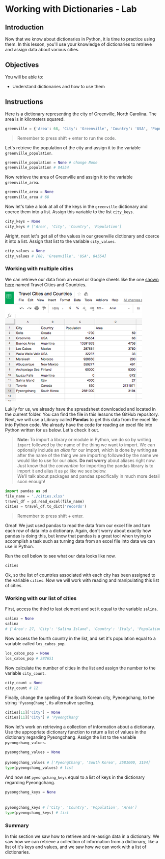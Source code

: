 
# Working with Dictionaries - Lab

## Introduction
Now that we know about dictionaries in Python, it is time to practice using them. In this lesson, you'll use your knowledge of dictionaries to retrieve and assign data about various cities.

## Objectives
You will be able to:
* Understand dictionaries and how to use them

## Instructions

Here is a dictionary representing the city of Greenville, North Carolina.  The area is in kilometers squared.


```python
greenville = {'Area': 68, 'City': 'Greenville', 'Country': 'USA', 'Population': 84554}
```

> Remember to press shift + enter to run the code.

Let's retrieve the population of the city and assign it to the variable `greenville_population`.


```python
greenville_population = None # change None
greenville_population # 84554
```

Now retrieve the area of Greenville and assign it to the variable `greenville_area`.


```python
greenville_area = None
greenville_area # 68
```

Now let's take a look at all of the keys in the `greenville` dictionary and coerce them into a list.  Assign this variable to the list `city_keys`.


```python
city_keys = None
city_keys # ['Area', 'City', 'Country', 'Population']
```

Alright, next let's get all of the values in our greenville dictionary and coerce it into a list.  Assign that list to the variable `city_values`.


```python
city_values = None
city_values # [68, 'Greenville', 'USA', 84554]
```

### Working with multiple cities

We can retrieve our data from an excel or Google sheets like the one [shown here](https://docs.google.com/spreadsheets/d/1BTJMMFH9t4p5UmHj5kiC6PGfMN6yaaaZkocx0mDqTK0/edit#gid=0) named Travel Cities and Countries.

![](./countries-cities.png)

Lukily for us, we already have the spreadsheet downloaded and located in the current folder.  You can find the file in this lessons the GitHub repository. Next, we will use a Library called **Pandas** to get this data from the excel file into Python code. We already have the code for reading an excel file into Python written for us below. Let's check it out.

> **Note:** To import a library or module in Python, we do so by writing `import` followed by the name of the thing we want to import. We can optionally include an *alias* for our import, which is done by writing **as** after the name of the thing we are importing followed by the name we would like to use for our *alias*. **Do not worry** about aliases right now. Just know that the *convention* for importing the pandas library is to import it and alias it as `pd` like we see below.   
We'll talk about packages and pandas specifically in much more detail soon enough!


```python
import pandas as pd
file_name = './cities.xlsx'
travel_df = pd.read_excel(file_name)
cities = travel_df.to_dict('records')
```

> Remember to press shift + enter.

Great! We just used pandas to read the data from our excel file and turn each row of data into a dictionary. Again, don't worry about exactly how pandas is doing this, but know that pandas is a great tool when trying to accomplish a task such as turning data from an excel file into data we can use in Python.

Run the cell below to see what our data looks like now.


```python
cities
```

Ok, so the list of countries associated with each city has been assigned to the variable `cities`.  Now we will work with reading and manipulating this list of cities.

### Working with our list of cities

First, access the third to last element and set it equal to the variable `salina`.


```python
salina = None 
salina
# {'Area': 27, 'City': 'Salina Island', 'Country': 'Italy', 'Population': 4000}
```

Now access the fourth country in the list, and set it's population equal to a variable called `los_cabos_pop`.


```python
los_cabos_pop = None
los_cabos_pop # 287651
```

Now calculate the number of cities in the list and assign the number to the variable `city_count`.


```python
city_count = None
city_count # 12
```

Finally, change the spelling of the South Korean city, Pyeongchang, to the string `'PyeongChang'`, its alternative spelling.


```python
cities[11]['City'] = None
cities[11]['City'] # 'PyeongChang'
```

Now let's work on retrieving a collection of information about a dictionary.  Use the appropriate dictionary function to return a list of values in the dictionary regarding Pyeongchang.   Assign the list to the variable `pyeongchang_values`.


```python
pyeongchang_values = None

pyeongchang_values # ['PyeongChang', 'South Korea', 2581000, 3194]
type(pyeongchang_values) # list
```

And now set `pyeongchang_keys` equal to a list of keys in the dictionary regarding Pyeongchang.


```python
pyeongchang_keys = None


pyeongchang_keys # ['City', 'Country', 'Population', 'Area']
type(pyeongchang_keys) # list
```

### Summary

In this section we saw how to retrieve and re-assign data in a dictionary.  We saw how we can retrieve a collection of information from a dictionary, like a list of it's keys and values, and we saw how we can work with a list of dictionaries.
